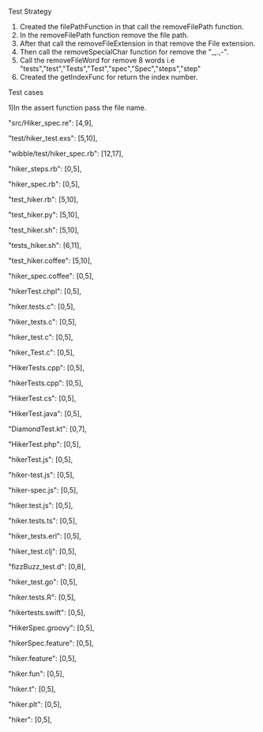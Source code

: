 Test Strategy
	
1. Created the filePathFunction in that call the removeFilePath function.
2. In the removeFilePath function remove the file path.
2. After that call the removeFileExtension in that remove the File extension.
3. Then call the removeSpecialChar function for remove the "_,.,-".
4. Call the removeFileWord for remove 8 words i.e "tests","test","Tests","Test","spec","Spec","steps","step"
5. Created the getIndexFunc for return the index number. 

Test cases

1)In the assert function pass the file name.

 "src/Hiker_spec.re": [4,9],

  "test/hiker_test.exs": [5,10],

  "wibble/test/hiker_spec.rb": [12,17],

  "hiker_steps.rb": [0,5],

  "hiker_spec.rb": [0,5],

  "test_hiker.rb": [5,10],

  "test_hiker.py": [5,10],

  "test_hiker.sh": [5,10],

  "tests_hiker.sh": [6,11],

  "test_hiker.coffee": [5,10],

  "hiker_spec.coffee": [0,5],

  "hikerTest.chpl": [0,5],

  "hiker.tests.c": [0,5],

  "hiker_tests.c": [0,5],

  "hiker_test.c": [0,5],

  "hiker_Test.c": [0,5],

  "HikerTests.cpp": [0,5],

  "hikerTests.cpp": [0,5],

  "HikerTest.cs": [0,5],

  "HikerTest.java": [0,5],

  "DiamondTest.kt": [0,7],

  "HikerTest.php": [0,5],

  "hikerTest.js": [0,5],

  "hiker-test.js": [0,5],

  "hiker-spec.js": [0,5],

  "hiker.test.js": [0,5],

  "hiker.tests.ts": [0,5],

  "hiker_tests.erl": [0,5],

  "hiker_test.clj": [0,5],

  "fizzBuzz_test.d": [0,8],

  "hiker_test.go": [0,5],

  "hiker.tests.R": [0,5],

  "hikertests.swift": [0,5],

  "HikerSpec.groovy": [0,5],

  "hikerSpec.feature": [0,5],

  "hiker.feature": [0,5],

  "hiker.fun": [0,5],

  "hiker.t": [0,5],

  "hiker.plt": [0,5],

  "hiker": [0,5],